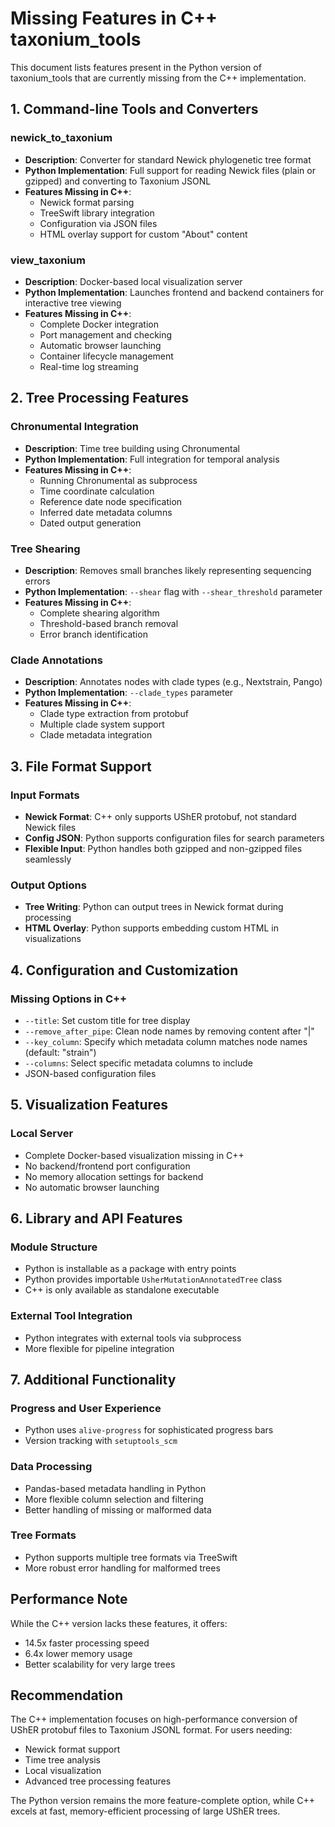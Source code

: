 # Missing Features in C++ taxonium_tools

This document lists features present in the Python version of taxonium_tools that are currently missing from the C++ implementation.

## 1. Command-line Tools and Converters

### newick_to_taxonium
- **Description**: Converter for standard Newick phylogenetic tree format
- **Python Implementation**: Full support for reading Newick files (plain or gzipped) and converting to Taxonium JSONL
- **Features Missing in C++**:
  - Newick format parsing
  - TreeSwift library integration
  - Configuration via JSON files
  - HTML overlay support for custom "About" content

### view_taxonium
- **Description**: Docker-based local visualization server
- **Python Implementation**: Launches frontend and backend containers for interactive tree viewing
- **Features Missing in C++**:
  - Complete Docker integration
  - Port management and checking
  - Automatic browser launching
  - Container lifecycle management
  - Real-time log streaming

## 2. Tree Processing Features

### Chronumental Integration
- **Description**: Time tree building using Chronumental
- **Python Implementation**: Full integration for temporal analysis
- **Features Missing in C++**:
  - Running Chronumental as subprocess
  - Time coordinate calculation
  - Reference date node specification
  - Inferred date metadata columns
  - Dated output generation

### Tree Shearing
- **Description**: Removes small branches likely representing sequencing errors
- **Python Implementation**: `--shear` flag with `--shear_threshold` parameter
- **Features Missing in C++**:
  - Complete shearing algorithm
  - Threshold-based branch removal
  - Error branch identification

### Clade Annotations
- **Description**: Annotates nodes with clade types (e.g., Nextstrain, Pango)
- **Python Implementation**: `--clade_types` parameter
- **Features Missing in C++**:
  - Clade type extraction from protobuf
  - Multiple clade system support
  - Clade metadata integration

## 3. File Format Support

### Input Formats
- **Newick Format**: C++ only supports UShER protobuf, not standard Newick files
- **Config JSON**: Python supports configuration files for search parameters
- **Flexible Input**: Python handles both gzipped and non-gzipped files seamlessly

### Output Options
- **Tree Writing**: Python can output trees in Newick format during processing
- **HTML Overlay**: Python supports embedding custom HTML in visualizations

## 4. Configuration and Customization

### Missing Options in C++
- `--title`: Set custom title for tree display
- `--remove_after_pipe`: Clean node names by removing content after "|"
- `--key_column`: Specify which metadata column matches node names (default: "strain")
- `--columns`: Select specific metadata columns to include
- JSON-based configuration files

## 5. Visualization Features

### Local Server
- Complete Docker-based visualization missing in C++
- No backend/frontend port configuration
- No memory allocation settings for backend
- No automatic browser launching

## 6. Library and API Features

### Module Structure
- Python is installable as a package with entry points
- Python provides importable `UsherMutationAnnotatedTree` class
- C++ is only available as standalone executable

### External Tool Integration
- Python integrates with external tools via subprocess
- More flexible for pipeline integration

## 7. Additional Functionality

### Progress and User Experience
- Python uses `alive-progress` for sophisticated progress bars
- Version tracking with `setuptools_scm`

### Data Processing
- Pandas-based metadata handling in Python
- More flexible column selection and filtering
- Better handling of missing or malformed data

### Tree Formats
- Python supports multiple tree formats via TreeSwift
- More robust error handling for malformed trees

## Performance Note

While the C++ version lacks these features, it offers:
- 14.5x faster processing speed
- 6.4x lower memory usage
- Better scalability for very large trees

## Recommendation

The C++ implementation focuses on high-performance conversion of UShER protobuf files to Taxonium JSONL format. For users needing:
- Newick format support
- Time tree analysis
- Local visualization
- Advanced tree processing features

The Python version remains the more feature-complete option, while C++ excels at fast, memory-efficient processing of large UShER trees.